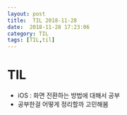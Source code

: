 ```yaml
---
layout: post
title:  TIL 2018-11-28
date:  2018-11-28 17:23:06
category: TIL
tags: [TIL,til]
---
```


# TIL

* iOS : 화면 전환하는 방법에 대해서 공부
* 공부한걸 어떻게 정리할까 고민해봄